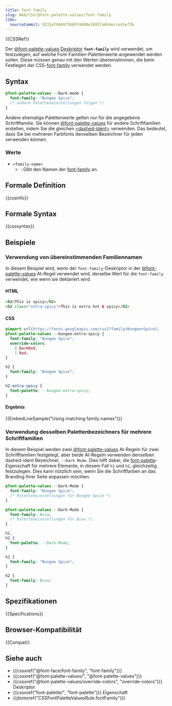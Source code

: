 ```yaml
---
title: font-family
slug: Web/CSS/@font-palette-values/font-family
l10n:
  sourceCommit: 9231a7046973685f4600e1891fa644ecce41ef3b
---
```


{{CSSRef}}

Der [@font-palette-values](/de/docs/Web/CSS/@font-palette-values) [Deskriptor](/de/docs/Glossary/CSS_Descriptor) **`font-family`** wird verwendet, um festzulegen, auf welche Font-Familien-Palettenwerte angewendet werden sollen. Diese müssen genau mit den Werten übereinstimmen, die beim Festlegen der CSS-[font-family](/de/docs/Web/CSS/font-family) verwendet werden.

## Syntax

```css
@font-palette-values --Dark-mode {
  font-family: "Bungee Spice";
  /* andere Paletteneinstellungen folgen */
}
```

Andere ehemalige Palettenwerte gelten nur für die angegebene Schriftfamilie. Sie können [@font-palette-values](/de/docs/Web/CSS/@font-palette-values) für andere Schriftfamilien erstellen, indem Sie die gleichen [&lt;dashed-ident&gt;](/de/docs/Web/CSS/dashed-ident) verwenden. Das bedeutet, dass Sie bei mehreren Farbfonts denselben Bezeichner für jeden verwenden können.

### Werte

- `<family-name>`
  - : Gibt den Namen der [font-family](/de/docs/Web/CSS/font-family) an.

## Formale Definition

{{cssinfo}}

## Formale Syntax

{{csssyntax}}

## Beispiele

### Verwendung von übereinstimmenden Familiennamen

In diesem Beispiel wird, wenn der `font-family`-Deskriptor in der [@font-palette-values](/de/docs/Web/CSS/@font-palette-values) At-Regel verwendet wird, derselbe Wert für die `font-family` verwendet, wie wenn sie deklariert wird.

#### HTML

```html
<h2>This is spicy</h2>
<h2 class="extra-spicy">This is extra hot & spicy</h2>
```

#### CSS

```css
@import url(https://fonts.googleapis.com/css2?family=Bungee+Spice);
@font-palette-values --bungee-extra-spicy {
  font-family: "Bungee Spice";
  override-colors:
    0 DarkRed,
    1 Red;
}

h2 {
  font-family: "Bungee Spice";
}

h2.extra-spicy {
  font-palette: --bungee-extra-spicy;
}
```

#### Ergebnis

{{EmbedLiveSample("Using matching family names")}}

### Verwendung desselben Palettenbezeichners für mehrere Schriftfamilien

In diesem Beispiel werden zwei [@font-palette-values](/de/docs/Web/CSS/@font-palette-values) At-Regeln für zwei Schriftfamilien festgelegt, aber beide At-Regeln verwenden denselben dashed-ident Bezeichner, `--Dark Mode`. Dies hilft dabei, die [font-palette](/de/docs/Web/CSS/font-palette)-Eigenschaft für mehrere Elemente, in diesem Fall `h1` und `h2`, gleichzeitig festzulegen. Dies kann nützlich sein, wenn Sie die Schriftfarben an das Branding Ihrer Seite anpassen möchten.

```css
@font-palette-values --Dark-Mode {
  font-family: "Bungee Spice";
  /* Paletteneinstellungen für Bungee Spice */
}

@font-palette-values --Dark-Mode {
  font-family: Bixa;
  /* Paletteneinstellungen für Bixa */
}

h1,
h2 {
  font-palette: --Dark-Mode;
}

h1 {
  font-family: "Bungee Spice";
}

h2 {
  font-family: Bixa;
}
```

## Spezifikationen

{{Specifications}}

## Browser-Kompatibilität

{{Compat}}

## Siehe auch

- {{cssxref("@font-face/font-family", "font-family")}}
- {{cssxref("@font-palette-values/", "@font-palette-values")}}
- {{cssxref("@font-palette-values/override-colors", "override-colors")}} Deskriptor
- {{cssxref("font-palette/", "font-palette")}} Eigenschaft
- {{domxref("CSSFontPaletteValuesRule.fontFamily")}}
